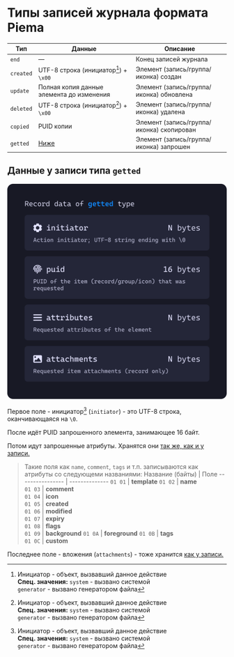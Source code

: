 # Типы записей журнала формата Piema
Тип       | Данные                                    | Описание
--------- | ----------------------------------------- | -----------------------------------------
`end`     | —                                         | Конец записей журнала
`created` | UTF-8 строка (инициатор[^1]) + `\x00`     | Элемент (запись/группа/иконка) создан
`update`  | Полная копия данные элемента до изменения | Элемент (запись/группа/иконка) обновлена
`deleted` | UTF-8 строка (инициатор[^1]) + `\x00`     | Элемент (запись/группа/иконка) удалена
`copied`  | PUID копии                                | Элемент (запись/группа/иконка) скопирован
`getted`  | [Ниже](#данные-у-записи-типа-getted)      | Элемент (запись/группа/иконка) запрошен

## Данные у записи типа `getted`
![logs[getted] data structure](images/logs_getted.svg)

Первое поле - инициатор[^1] (`initiator`) - это UTF-8 строка, оканчивающаяся на `\0`. 

После идёт PUID запрошенного элемента, занимающее 16 байт.

Потом идут запрошенные атрибуты. Хранятся они [так же, как и у записи.](README.md#атрибуты)
> Такие поля как `name`, `comment`, `tags` и т.п. записываются как атрибуты со следующеми названиями:
> Название (байты) | Поле
> ---------------- | --------------
> `01 01`          | **template**
> `01 02`          | **name**      
> `01 03`          | **comment**   
> `01 04`          | **icon**      
> `01 05`          | **created**   
> `01 06`          | **modified**  
> `01 07`          | **expiry**    
> `01 08`          | **flags**     
> `01 09`          | **background**
> `01 0A`          | **foreground**
> `01 0B`          | **tags**      
> `01 0C`          | **custom**

Последнее поле - вложения (`attachments`) - тоже хранится [как у записи.](README.md#вложения)

[^1]: Инициатор - объект, вызвавший данное действие<br>
      **Спец. значения:** `system` - вызвано системой<br>
      `generator` - вызвано генератором файла
